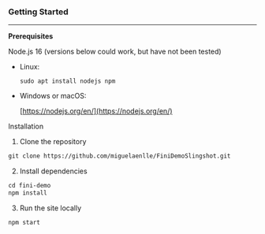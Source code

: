 ### Getting Started
<hr/>

**Prerequisites**

Node.js 16 (versions below could work, but have not been tested)

- Linux:
    
    `sudo apt install nodejs npm`
    
- Windows or macOS:
    
    [https://nodejs.org/en/](https://nodejs.org/en/)
    

Installation

1. Clone the repository
```markdown
git clone https://github.com/miguelaenlle/FiniDemoSlingshot.git
```
2. Install dependencies
```markdown
cd fini-demo
npm install
```
3. Run the site locally
``` 
npm start 
```




